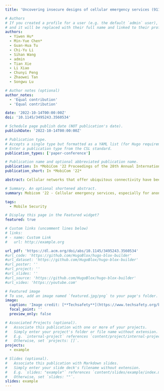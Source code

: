 ```yaml
---
title: 'Uncovering insecure designs of cellular emergency services (911)'

# Authors
# If you created a profile for a user (e.g. the default `admin` user), write the username (folder name) here
# and it will be replaced with their full name and linked to their profile.
authors:
  - Yiwen Hu*
  - Min-Yue Chen*
  - Guan-Hua Tu
  - Chi-Yu Li
  - Sihan Wang
  - admin
  - Tian Xie
  - Li Xiao
  - Chunyi Peng
  - Zhaowei Tan
  - Songwu Lu

# Author notes (optional)
author_notes:
  - 'Equal contribution'
  - 'Equal contribution'

date: '2022-10-14T00:00:00Z'
doi: '10.1145/3495243.3560534'

# Schedule page publish date (NOT publication's date).
publishDate: '2022-10-14T00:00:00Z'

# Publication type.
# Accepts a single type but formatted as a YAML list (for Hugo requirements).
# Enter a publication type from the CSL standard.
publication_types: ['paper-conference']

# Publication name and optional abbreviated publication name.
publication: In *MobiCom '22 Proceedings of the 28th Annual International Conference on Mobile Computing And Networking*
publication_short: In *MobiCom '22*

abstract: Cellular networks that offer ubiquitous connectivity have been the major medium for delivering emergency services. In the U.S., mo- bile users can dial an emergency call with 911 for emergency uses in cellular networks, and the call can be forwarded to public safety an- swer points (PSAPs), which deal with emergency service requests. According to regulatory authority requirements for the cellular emergency services, anonymous user equipment (UE), which does not have a SIM (Subscriber Identity Module) card or a valid mobile subscription, is allowed to access them. Such support of emergency services for anonymous UEs requires different operations from conventional cellular services, and can therefore increase the attack surface of the cellular infrastructure. In this work, we are thus motivated to study the insecurity of the cellular emergency services and then discover four security vulnerabilities from them. Threateningly, they can be exploited to launch not only free data service attacks against cellular carriers, but also data DoS/overcharge and denial of cellular emergency service (DoCES) attacks against mobile users. All vulnerabilities and attacks have been validated experimentally as practical security issues in the networks of three major U.S. carriers. We finally propose and prototype standard-compliant remedies to mitigate the vulnerabilities.

# Summary. An optional shortened abstract.
summary: Mobicom '22 - Cellular emergency services, especially for anonymous users, increase the attack surface, leading to vulnerabilities enabling free data usage, DoS, and denial of emergency services.

tags:
  - Mobile Security

# Display this page in the Featured widget?
featured: true

# Custom links (uncomment lines below)
# links:
# - name: Custom Link
#   url: http://example.org

url_pdf: 'https://dl.acm.org/doi/abs/10.1145/3495243.3560534'
#url_code: 'https://github.com/HugoBlox/hugo-blox-builder'
#url_dataset: 'https://github.com/HugoBlox/hugo-blox-builder'
#url_poster: ''
#url_project: ''
#url_slides: ''
#url_source: 'https://github.com/HugoBlox/hugo-blox-builder'
#url_video: 'https://youtube.com'

# Featured image
# To use, add an image named `featured.jpg/png` to your page's folder.
image:
  caption: 'Image credit: [**Techsafety**](https://www.techsafety.org/blog/2016/8/25/need-to-call-911-theres-an-app-for-that)'
  focal_point: ''
  preview_only: false

# Associated Projects (optional).
#   Associate this publication with one or more of your projects.
#   Simply enter your project's folder or file name without extension.
#   E.g. `internal-project` references `content/project/internal-project/index.md`.
#   Otherwise, set `projects: []`.
projects:
  - example

# Slides (optional).
#   Associate this publication with Markdown slides.
#   Simply enter your slide deck's filename without extension.
#   E.g. `slides: "example"` references `content/slides/example/index.md`.
#   Otherwise, set `slides: ""`.
slides: example
---
```

